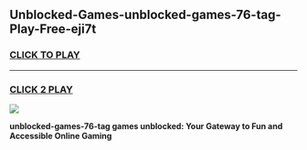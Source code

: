 
## Unblocked-Games-unblocked-games-76-tag-Play-Free-eji7t
<h3>
<a href="https://premium76.site?title=unblocked-games-76-tag&ref=10A">CLICK TO PLAY</a></h3>
<hr>

<h3>
<a href="https://premium76.site?title=unblocked-games-76-tag&ref=10A">CLICK 2 PLAY</a>
  
</h3>

<a href="https://premium76.site?title=unblocked-games-76-tag&ref=10A"><img src="https://clearcache.store/games.png"></a>


**unblocked-games-76-tag games unblocked: Your Gateway to Fun and Accessible Online Gaming**
